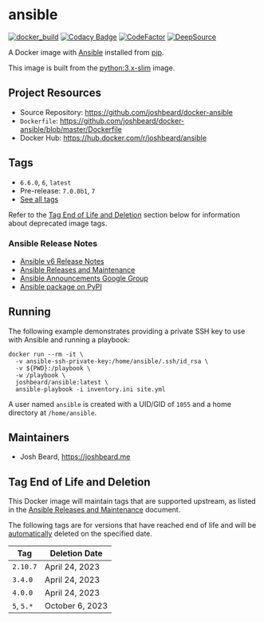 # ansible

[![docker_build](https://github.com/joshbeard/docker-ansible/actions/workflows/build.yml/badge.svg)](https://github.com/joshbeard/docker-ansible/actions/workflows/build.yml)
[![Codacy Badge](https://app.codacy.com/project/badge/Grade/389718765d6840b0a2c60849578db276)](https://www.codacy.com/gh/joshbeard/docker-ansible/dashboard?utm_source=github.com&amp;utm_medium=referral&amp;utm_content=joshbeard/docker-ansible&amp;utm_campaign=Badge_Grade)
[![CodeFactor](https://www.codefactor.io/repository/github/joshbeard/docker-ansible/badge)](https://www.codefactor.io/repository/github/joshbeard/docker-ansible)
[![DeepSource](https://deepsource.io/gh/joshbeard/docker-ansible.svg/?label=active+issues&token=9CLCfY4X9cQBkbED6c4pMaFn)](https://deepsource.io/gh/joshbeard/docker-ansible/?ref=repository-badge)

A Docker image with [Ansible](https://www.ansible.com/) installed from
[pip](https://pypi.org/project/ansible/).

This image is built from the [python:3.x-slim](https://hub.docker.com/_/python)
image.

## Project Resources

* Source Repository: <https://github.com/joshbeard/docker-ansible>
* `Dockerfile`: <https://github.com/joshbeard/docker-ansible/blob/master/Dockerfile>
* Docker Hub: <https://hub.docker.com/r/joshbeard/ansible>

## Tags

* `6.6.0`, `6`, `latest`
* Pre-release: `7.0.0b1`, `7`
* [See all tags](https://hub.docker.com/r/joshbeard/ansible/tags)

Refer to the [Tag End of Life and Deletion](#tag-end-of-life-and-deletion)
section below for information about deprecated image tags.

### Ansible Release Notes

* [Ansible v6 Release Notes](https://github.com/ansible-community/ansible-build-data/blob/main/6/CHANGELOG-v6.rst)
* [Ansible Releases and Maintenance](https://docs.ansible.com/ansible/latest/reference_appendices/release_and_maintenance.html)
* [Ansible Announcements Google Group](https://groups.google.com/g/ansible-announce)
* [Ansible package on PyPI](https://pypi.org/project/ansible/)

## Running

The following example demonstrates providing a private SSH key to use with
Ansible and running a playbook:

```shell
docker run --rm -it \
  -v ansible-ssh-private-key:/home/ansible/.ssh/id_rsa \
  -v ${PWD}:/playbook \
  -w /playbook \
  joshbeard/ansible:latest \
  ansible-playbook -i inventory.ini site.yml
```

A user named `ansible` is created with a UID/GID of `1055` and a home directory
at `/home/ansible`.

## Maintainers

* Josh Beard, <https://joshbeard.me>

## Tag End of Life and Deletion

This Docker image will maintain tags that are supported upstream, as
listed in the [Ansible Releases and Maintenance](https://docs.ansible.com/ansible/latest/reference_appendices/release_and_maintenance.html)
document.

The following tags are for versions that have reached end of life and will be
[automatically](https://github.com/joshbeard/docker-hub-tag-delete) deleted on
the specified date.

<!-- BEGIN deletion_table -->
| Tag        | Deletion Date
| ---------- | ----------------------
| `2.10.7`   | April 24, 2023
| `3.4.0`    | April 24, 2023
| `4.0.0`    | April 24, 2023
| `5`, `5.*` | October 6, 2023
<!-- END deletion_table -->

